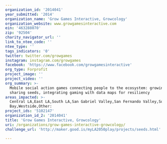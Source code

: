 ```yaml
---
organization_id: '2014041'
year_submitted: '2014'
organization_name: 'Grow Games Interactive, Growcology'
organization_website: www.growgamesinteractive.com
ein: '463288070'
zip: '92504'
charity_navigator_url: ''
link_to_ntee_code: ''
ntee_type: ''
tags_indicators: '0'
twitter: twitter.com/growgames
instagram: instagram.com/growgames
facebook: 'https://www.facebook.com/growgamesinteractive'
org_type: Forprofit
project_image: ''
project_video: ''
org_summary: >-
  Mobile social action games connecting people to the ecosystem: growing food,
  sharing seeds, integrating gaming with data maps for resiliency
areas_impacted: >-
  Central LA,East LA,South LA,San Gabriel Valley,San Fernando Valley,South
  Bay,Westside,Other:
project_ids: '5102147'
organization_id_2: '2014041'
title: 'Grow Games Interactive, Growcology'
uri: /organizations/grow-games-interactive-growcology/
challenge_url: 'http://maker.good.is/myLA2050play/projects/seeds.html'

---
```

